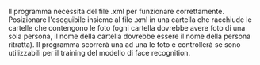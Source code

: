 Il programma necessita del file .xml per funzionare correttamente. Posizionare l'eseguibile insieme al file .xml in una cartella che racchiude le cartelle che contengono le foto (ogni cartella dovrebbe avere foto di una sola persona, il nome della cartella dovrebbe essere il nome della persona ritratta). Il programma scorrerà una ad una le foto e controllerà se sono utilizzabili per il training del modello di face recognition.
